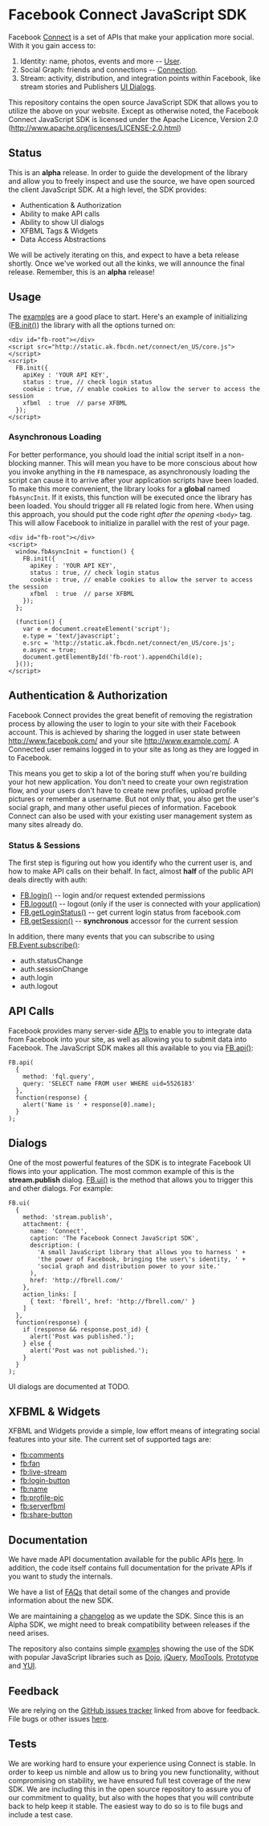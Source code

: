 Facebook Connect JavaScript SDK
===============================

Facebook [Connect][Connect] is a set of APIs that make your application more
social. With it you gain access to:

1. Identity: name, photos, events and more -- [User][FQL_User].
2. Social Graph: friends and connections -- [Connection][FQL_Connection].
3. Stream: activity, distribution, and integration points within Facebook, like
   stream stories and Publishers [UI Dialogs][UI Dialogs].

[Connect]: http://developers.facebook.com/connect "Facebook | Connect"
[FQL_User]: http://wiki.developers.facebook.com/index.php/User_(FQL) "FQL User Table"
[FQL_Connection]: http://wiki.developers.facebook.com/index.php/Connection_(FQL) "FQL Connection Table"
[UI Dialogs]: http://developers.facebook.com/docs/?u=facebook.joey.FB.ui "UI Dialogs (to render dialogs like publish and share)"

This repository contains the open source JavaScript SDK that allows you to
utilize the above on your website. Except as otherwise noted, the Facebook
Connect JavaScript SDK is licensed under the Apache Licence, Version 2.0
(http://www.apache.org/licenses/LICENSE-2.0.html)



Status
------

This is an **alpha** release. In order to guide the development of the library
and allow you to freely inspect and use the source, we have open sourced the
client JavaScript SDK. At a high level, the SDK provides:

- Authentication & Authorization
- Ability to make API calls
- Ability to show UI dialogs
- XFBML Tags & Widgets
- Data Access Abstractions


We will be actively iterating on this, and expect to have a beta release
shortly. Once we've worked out all the kinks, we will announce the final
release. Remember, this is an **alpha** release!


Usage
-----

The [examples][examples] are a good place to start. Here's an example of
initializing ([FB.init()][FB.init]) the library with all the options turned on:

    <div id="fb-root"></div>
    <script src="http://static.ak.fbcdn.net/connect/en_US/core.js"></script>
    <script>
      FB.init({
        apiKey : 'YOUR API KEY',
        status : true, // check login status
        cookie : true, // enable cookies to allow the server to access the session
        xfbml  : true  // parse XFBML
      });
    </script>

[examples]: http://github.com/facebook/connect-js/tree/master/examples/
[FB.init]: http://developers.facebook.com/docs/?u=facebook.joey.FB.init

### Asynchronous Loading

For better performance, you should load the initial script itself in a
non-blocking manner. This will mean you have to be more conscious about how you
invoke anything in the `FB` namespace, as asynchronously loading the script can
cause it to arrive after your application scripts have been loaded. To make
this more convenient, the library looks for a **global** named `fbAsyncInit`.
If it exists, this function will be executed once the library has been loaded.
You should trigger all `FB` related logic from here. When using this approach,
you should put the code right *after the opening* `<body>` tag. This will allow
Facebook to initialize in parallel with the rest of your page.

    <div id="fb-root"></div>
    <script>
      window.fbAsyncInit = function() {
        FB.init({
          apiKey : 'YOUR API KEY',
          status : true, // check login status
          cookie : true, // enable cookies to allow the server to access the session
          xfbml  : true  // parse XFBML
        });
      };

      (function() {
        var e = document.createElement('script');
        e.type = 'text/javascript';
        e.src = 'http://static.ak.fbcdn.net/connect/en_US/core.js';
        e.async = true;
        document.getElementById('fb-root').appendChild(e);
      }());
    </script>


Authentication & Authorization
------------------------------

Facebook Connect provides the great benefit of removing the registration
process by allowing the user to login to your site with their Facebook account.
This is achieved by sharing the logged in user state between
http://www.facebook.com/ and your site http://www.example.com/. A Connected
user remains logged in to your site as long as they are logged in to Facebook.

This means you get to skip a lot of the boring stuff when you're building your
hot new application. You don't need to create your own registration flow, and
your users don't have to create new profiles, upload profile pictures or
remember a username. But not only that, you also get the user's social graph,
and many other useful pieces of information. Facebook Connect can also be used
with your existing user management system as many sites already do.

### Status & Sessions

The first step is figuring out how you identify who the current user is, and
how to make API calls on their behalf. In fact, almost **half** of the public
API deals directly with auth:

- [FB.login()][FB.login] -- login and/or request extended permissions
- [FB.logout()][FB.logout] -- logout (only if the user is connected with your application)
- [FB.getLoginStatus()][FB.getLoginStatus] -- get current login status from facebook.com
- [FB.getSession()][FB.getSession] -- **synchronous** accessor for the current session

In addition, there many events that you can subscribe to using
[FB.Event.subscribe()][FB.Event.subscribe]:

- auth.statusChange
- auth.sessionChange
- auth.login
- auth.logout

[FB.login]: http://developers.facebook.com/docs/?u=facebook.joey.FB.login
[FB.logout]: http://developers.facebook.com/docs/?u=facebook.joey.FB.logout
[FB.getLoginStatus]: http://developers.facebook.com/docs/?u=facebook.joey.FB.getLoginStatus
[FB.getSession]: http://developers.facebook.com/docs/?u=facebook.joey.FB.getSession
[FB.Event.subscribe]: http://developers.facebook.com/docs/?u=facebook.joey.FB.Event.subscribe


API Calls
---------

Facebook provides many server-side [APIs][API] to enable you to integrate data
from Facebook into your site, as well as allowing you to submit data into
Facebook. The JavaScript SDK makes all this available to you via
[FB.api()][FB.api]:

[FB.api]: http://developers.facebook.com/docs/?u=facebook.joey.FB.api "Server-Side API Calls"

    FB.api(
      {
        method: 'fql.query',
        query: 'SELECT name FROM user WHERE uid=5526183'
      },
      function(response) {
        alert('Name is ' + response[0].name);
      }
    );

[API]: http://wiki.developers.facebook.com/index.php/API


Dialogs
-------

One of the most powerful features of the SDK is to integrate Facebook UI flows
into your application. The most common example of this is the
**stream.publish** dialog. [FB.ui()][FB.ui] is the method that allows you to
trigger this and other dialogs. For example:

[FB.ui]: http://developers.facebook.com/docs/?u=facebook.joey.FB.ui "UI Dialogs (to render dialogs like publish and share)"

    FB.ui(
      {
        method: 'stream.publish',
        attachment: {
          name: 'Connect',
          caption: 'The Facebook Connect JavaScript SDK',
          description: (
            'A small JavaScript library that allows you to harness ' +
            'the power of Facebook, bringing the user\'s identity, ' +
            'social graph and distribution power to your site.'
          ),
          href: 'http://fbrell.com/'
        },
        action_links: [
          { text: 'fbrell', href: 'http://fbrell.com/' }
        ]
      },
      function(response) {
        if (response && response.post_id) {
          alert('Post was published.');
        } else {
          alert('Post was not published.');
        }
      }
    );

UI dialogs are documented at TODO.


XFBML & Widgets
---------------

XFBML and Widgets provide a simple, low effort means of integrating social
features into your site. The current set of supported tags are:

- [fb:comments][fb:comments]
- [fb:fan][fb:fan]
- [fb:live-stream][fb:live-stream]
- [fb:login-button][fb:login-button]
- [fb:name][fb:name]
- [fb:profile-pic][fb:profile-pic]
- [fb:serverfbml][fb:serverfbml]
- [fb:share-button][fb:share-button]

[fb:comments]: http://wiki.developers.facebook.com/index.php/Fb:comments_(XFBML)
[fb:fan]: http://wiki.developers.facebook.com/index.php/Fb:fan
[fb:live-stream]: http://wiki.developers.facebook.com/index.php/Fb:live-stream
[fb:login-button]: http://wiki.developers.facebook.com/index.php/Fb:login-button
[fb:name]: http://wiki.developers.facebook.com/index.php/Fb:name
[fb:profile-pic]: http://wiki.developers.facebook.com/index.php/Fb:profile-pic
[fb:serverfbml]: http://wiki.developers.facebook.com/index.php/Fb:serverFbml
[fb:share-button]: http://wiki.developers.facebook.com/index.php/Fb:share-button_(XFBML)

Documentation
-------------

We have made API documentation available for the public APIs [here][docs]. In
addition, the code itself contains full documentation for the private APIs if
you want to study the internals.

We have a list of [FAQs][FAQs] that detail some of the changes and provide
information about the new SDK.

We are maintaining a [changelog][changelog] as we update the SDK. Since this is
an Alpha SDK, we might need to break compatibility between releases if the need
arises.

The repository also contains simple [examples][examples] showing the use of the
SDK with popular JavaScript libraries such as [Dojo][Dojo], [jQuery][jQuery],
[MooTools][MooTools], [Prototype][Prototype] and [YUI][YUI].


[docs]: http://developers.facebook.com/docs/?u=facebook.joey.FB "Public API Documentation"
[Dojo]: http://www.dojotoolkit.org/
[jQuery]: http://jquery.com/
[MooTools]: http://mootools.net/
[Prototype]: http://prototypejs.org/
[YUI]: http://developer.yahoo.com/yui/
[FAQs]: http://wiki.github.com/facebook/connect-js/faq
[changelog]: http://github.com/facebook/connect-js/tree/master/changelog.md
[examples]: http://github.com/facebook/connect-js/tree/master/examples/



Feedback
--------

We are relying on the [GitHub issues tracker][issues] linked from above for
feedback. File bugs or other issues [here][issues].

[issues]: http://github.com/facebook/connect-js/issues



Tests
-----

We are working hard to ensure your experience using Connect is stable. In order
to keep us nimble and allow us to bring you new functionality, without
compromising on stability, we have ensured full test coverage of the new SDK.
We are including this in the open source repository to assure you of our
commitment to quality, but also with the hopes that you will contribute back to
help keep it stable. The easiest way to do so is to file bugs and include a
test case.

